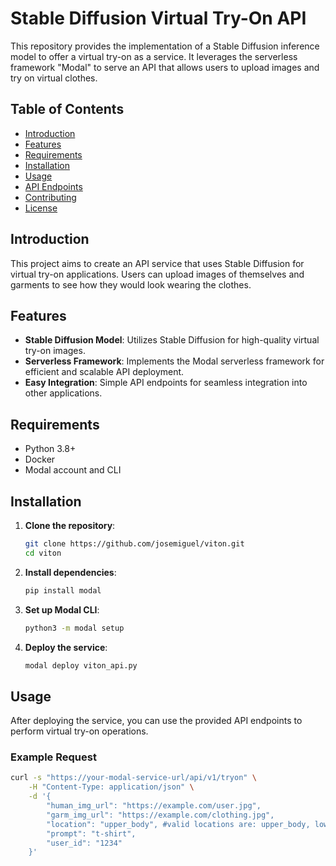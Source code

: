 # Stable Diffusion Virtual Try-On API

This repository provides the implementation of a Stable Diffusion inference model to offer a virtual try-on as a service. It leverages the serverless framework "Modal" to serve an API that allows users to upload images and try on virtual clothes.

## Table of Contents
- [Introduction](#introduction)
- [Features](#features)
- [Requirements](#requirements)
- [Installation](#installation)
- [Usage](#usage)
- [API Endpoints](#api-endpoints)
- [Contributing](#contributing)
- [License](#license)

## Introduction

This project aims to create an API service that uses Stable Diffusion for virtual try-on applications. Users can upload images of themselves and garments to see how they would look wearing the clothes.

## Features

- **Stable Diffusion Model**: Utilizes Stable Diffusion for high-quality virtual try-on images.
- **Serverless Framework**: Implements the Modal serverless framework for efficient and scalable API deployment.
- **Easy Integration**: Simple API endpoints for seamless integration into other applications.

## Requirements

- Python 3.8+
- Docker
- Modal account and CLI

## Installation

1. **Clone the repository**:
    ```bash
    git clone https://github.com/josemiguel/viton.git
    cd viton
    ```

2. **Install dependencies**:
    ```bash
    pip install modal
    ```

3. **Set up Modal CLI**:
    ```bash
    python3 -m modal setup 
    ```

4. **Deploy the service**:
    ```bash
    modal deploy viton_api.py
    ```

## Usage

After deploying the service, you can use the provided API endpoints to perform virtual try-on operations.

### Example Request

```bash
curl -s "https://your-modal-service-url/api/v1/tryon" \
    -H "Content-Type: application/json" \
    -d '{
        "human_img_url": "https://example.com/user.jpg",
        "garm_img_url": "https://example.com/clothing.jpg",
        "location": "upper_body", #valid locations are: upper_body, lower_body and dresses 
        "prompt": "t-shirt",
        "user_id": "1234"
    }'

